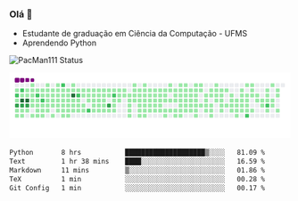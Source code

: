 ### Olá 👋

- Estudante de graduação em Ciência da Computação - UFMS
- Aprendendo Python

![PacMan111 Status](https://github-readme-stats.vercel.app/api?username=pacman111&show_icons=true&theme=gruvbox)
<!--[![Top Linguagens](https://github-readme-stats.vercel.app/api/top-langs/?username=pacman111&layout=compact)](https://github.com/anuraghazra/github-readme-stats) 
-->

![snake gif](https://github.com/PacMan111/PacMan111/blob/output/github-contribution-grid-snake.gif)

<!--START_SECTION:waka-->

```text
Python       8 hrs           ████████████████████▒░░░░   81.09 %
Text         1 hr 38 mins    ████░░░░░░░░░░░░░░░░░░░░░   16.59 %
Markdown     11 mins         ▒░░░░░░░░░░░░░░░░░░░░░░░░   01.86 %
TeX          1 min           ░░░░░░░░░░░░░░░░░░░░░░░░░   00.28 %
Git Config   1 min           ░░░░░░░░░░░░░░░░░░░░░░░░░   00.17 %
```

<!--END_SECTION:waka-->
